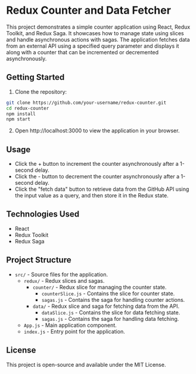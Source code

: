 # Redux Counter and Data Fetcher

This project demonstrates a simple counter application using React, Redux Toolkit, and Redux Saga. It showcases how to manage state using slices and handle asynchronous actions with sagas. The application fetches data from an external API using a specified query parameter and displays it along with a counter that can be incremented or decremented asynchronously.

## Getting Started

1. Clone the repository:
```bash
git clone https://github.com/your-username/redux-counter.git
cd redux-counter
npm install
npm start
```
2. Open http://localhost:3000 to view the application in your browser.

## Usage

- Click the + button to increment the counter asynchronously after a 1-second delay.
- Click the - button to decrement the counter asynchronously after a 1-second delay.
- Click the "fetch data" button to retrieve data from the GitHub API using the input value as a query, and then store it in the Redux state.

## Technologies Used

- React
- Redux Toolkit
- Redux Saga

## Project Structure

- `src/` - Source files for the application.
  - `redux/` - Redux slices and sagas.
    - `counter/` - Redux slice for managing the counter state.
      - `counterSlice.js` - Contains the slice for counter state.
      - `sagas.js` - Contains the saga for handling counter actions.
    - `data/` - Redux slice and saga for fetching data from the API.
      - `dataSlice.js` - Contains the slice for data fetching state.
      - `sagas.js` - Contains the saga for handling data fetching.
  - `App.js` - Main application component.
  - `index.js` - Entry point for the application.

## License

This project is open-source and available under the MIT License.
